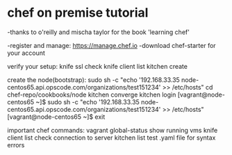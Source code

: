chef on premise tutorial
===============

-thanks to o'reilly and mischa taylor for the book 'learning chef'

-register and manage: https://manage.chef.io
-download chef-starter for your account

verify your setup:
knife ssl check 
knife client list
kitchen create

create the node(bootstrap):
sudo sh -c "echo '192.168.33.35 node-centos65.api.opscode.com/organizations/test151234' >> /etc/hosts"
cd chef-repo/cookbooks/node
kitchen converge
kitchen login
[vagrant@node-centos65 ~]$ sudo sh -c "echo '192.168.33.35 node-centos65.api.opscode.com/organizations/test151234' >> /etc/hosts"
[vagrant@node-centos65 ~]$ exit


important chef commands:
vagrant global-status 
	show running vms
knife client list
	check connection to server
kitchen list
	test .yaml file for syntax errors








